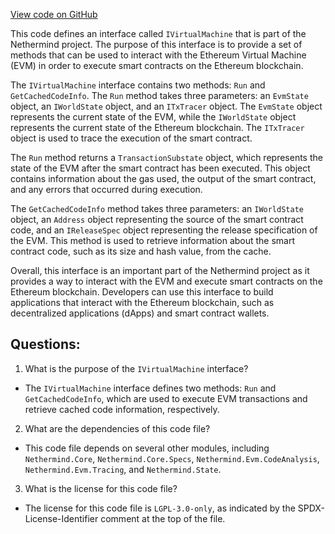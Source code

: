 [View code on GitHub](https://github.com/NethermindEth/nethermind/src/Nethermind/Nethermind.Evm/IVirtualMachine.cs)

This code defines an interface called `IVirtualMachine` that is part of the Nethermind project. The purpose of this interface is to provide a set of methods that can be used to interact with the Ethereum Virtual Machine (EVM) in order to execute smart contracts on the Ethereum blockchain.

The `IVirtualMachine` interface contains two methods: `Run` and `GetCachedCodeInfo`. The `Run` method takes three parameters: an `EvmState` object, an `IWorldState` object, and an `ITxTracer` object. The `EvmState` object represents the current state of the EVM, while the `IWorldState` object represents the current state of the Ethereum blockchain. The `ITxTracer` object is used to trace the execution of the smart contract.

The `Run` method returns a `TransactionSubstate` object, which represents the state of the EVM after the smart contract has been executed. This object contains information about the gas used, the output of the smart contract, and any errors that occurred during execution.

The `GetCachedCodeInfo` method takes three parameters: an `IWorldState` object, an `Address` object representing the source of the smart contract code, and an `IReleaseSpec` object representing the release specification of the EVM. This method is used to retrieve information about the smart contract code, such as its size and hash value, from the cache.

Overall, this interface is an important part of the Nethermind project as it provides a way to interact with the EVM and execute smart contracts on the Ethereum blockchain. Developers can use this interface to build applications that interact with the Ethereum blockchain, such as decentralized applications (dApps) and smart contract wallets.
## Questions: 
 1. What is the purpose of the `IVirtualMachine` interface?
- The `IVirtualMachine` interface defines two methods: `Run` and `GetCachedCodeInfo`, which are used to execute EVM transactions and retrieve cached code information, respectively.

2. What are the dependencies of this code file?
- This code file depends on several other modules, including `Nethermind.Core`, `Nethermind.Core.Specs`, `Nethermind.Evm.CodeAnalysis`, `Nethermind.Evm.Tracing`, and `Nethermind.State`.

3. What is the license for this code file?
- The license for this code file is `LGPL-3.0-only`, as indicated by the SPDX-License-Identifier comment at the top of the file.